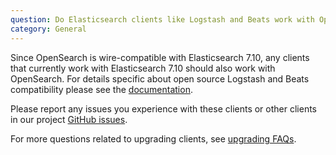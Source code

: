 ```yaml
---
question: Do Elasticsearch clients like Logstash and Beats work with OpenSearch?
category: General
---
```


Since OpenSearch is wire-compatible with Elasticsearch 7.10, any clients that currently work
with Elasticsearch 7.10 should also work with OpenSearch. For details specific about open 
source Logstash and Beats compatibility please see the [documentation](https://docs-beta.opensearch.org/clients/agents-and-ingestion-tools/index/#compatibility-matrices). 

Please report any issues you experience with these clients
or other clients in our project [GitHub issues](https://github.com/opensearch-project/OpenSearch/issues).

For more questions related to upgrading clients, see [upgrading FAQs](#c3).
